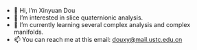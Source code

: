 - 👋 Hi, I’m Xinyuan Dou
- 👀 I’m interested in slice quaternionic analysis.
- 🌱 I’m currently learning several complex analysis and complex manifolds.
- 📫 You can reach me at this email: douxy@mail.ustc.edu.cn

<!---
douxinyuan/douxinyuan is a ✨ special ✨ repository because its `README.md` (this file) appears on your GitHub profile.
You can click the Preview link to take a look at your changes.
--->
